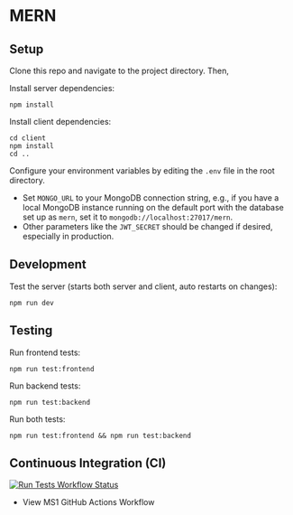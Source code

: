 # MERN

## Setup

Clone this repo and navigate to the project directory. Then,


Install server dependencies:

```
npm install
```

Install client dependencies:

```
cd client
npm install
cd ..
```

Configure your environment variables by editing the `.env` file in the root directory.

- Set `MONGO_URL` to your MongoDB connection string, e.g., if you have a local MongoDB instance running on the default port with the database set up as `mern`, set it to `mongodb://localhost:27017/mern`.
- Other parameters like the `JWT_SECRET` should be changed if desired, especially in production.


## Development

Test the server (starts both server and client, auto restarts on changes):
```
npm run dev
```


## Testing

Run frontend tests:
```
npm run test:frontend
```

Run backend tests:
```
npm run test:backend
```

Run both tests:
```
npm run test:frontend && npm run test:backend
```


## Continuous Integration (CI)

[![Run Tests Workflow Status](https://github.com/cs4218/cs4218-2420-ecom-project-team12/actions/workflows/main.yml/badge.svg?branch=main)](https://github.com/cs4218/cs4218-2420-ecom-project-team12/actions/workflows/main.yml?query=branch%3Amain)

- View MS1 GitHub Actions Workflow
